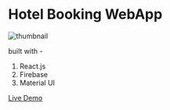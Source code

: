 # Hotel Booking WebApp


![thumbnail](https://portfolio-next-js-iota.vercel.app/_next/image?url=%2Fassets%2Fhotelbooking.png&w=1920&q=75)

built with -

1. React.js
2. Firebase
3. Material UI

[Live Demo](https://bookstay.netlify.app/)
